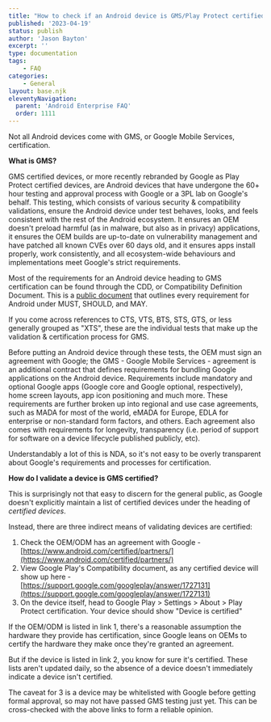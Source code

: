 ```yaml
---
title: "How to check if an Android device is GMS/Play Protect certified?"
published: '2023-04-19'
status: publish
author: 'Jason Bayton'
excerpt: ''
type: documentation
tags: 
    - FAQ
categories:
    - General
layout: base.njk
eleventyNavigation:
  parent: 'Android Enterprise FAQ'
  order: 1111
--- 
```

Not all Android devices come with GMS, or Google Mobile Services, certification. 

**What is GMS?**

GMS certified devices, or more recently rebranded by Google as Play Protect certified devices, are Android devices that have undergone the 60+ hour testing and approval process with Google or a 3PL lab on Google's behalf. This testing, which consists of various security & compatibility validations, ensure the Android device under test behaves, looks, and feels consistent with the rest of the Android ecosystem. It ensures an OEM doesn't preload harmful (as in malware, but also as in privacy) applications, it ensures the OEM builds are up-to-date on vulnerability management and have patched all known CVEs over 60 days old, and it ensures apps install properly, work consistently, and all ecosystem-wide behaviours and implementations meet Google's strict requirements. 

Most of the requirements for an Android device heading to GMS certification can be found through the CDD, or Compatibility Definition Document. This is a [public document](https://source.android.com/docs/compatibility/cdd) that outlines every requirement for Android under MUST, SHOULD, and MAY. 

If you come across references to CTS, VTS, BTS, STS, GTS, or less generally grouped as "XTS", these are the individual tests that make up the validation & certification process for GMS.

Before putting an Android device through these tests, the OEM must sign an agreement with Google; the GMS - Google Mobile Services - agreement is an additional contract that defines requirements for bundling Google applications on the Android device. Requirements include mandatory and optional Google apps (Google core and Google optional, respectively), home screen layouts, app icon positioning and much more. These requirements are further broken up into regional and use case agreements, such as MADA for most of the world, eMADA for Europe, EDLA for enterprise or non-standard form factors, and others. Each agreement also comes with requirements for longevity, transparency (i.e. period of support for software on a device lifecycle published publicly, etc).

Understandably a lot of this is NDA, so it's not easy to be overly transparent about Google's requirements and processes for certification.

**How do I validate a device is GMS certified?**

This is surprisingly not that easy to discern for the general public, as Google doesn't explicitly maintain a list of certified devices under the heading of _certified devices_.

Instead, there are three indirect means of validating devices are certified:

1. Check the OEM/ODM has an agreement with Google - [https://www.android.com/certified/partners/](https://www.android.com/certified/partners/)
2. View Google Play's Compatibility document, as any certified device will show up here - [https://support.google.com/googleplay/answer/1727131](https://support.google.com/googleplay/answer/1727131)
3. On the device itself, head to Google Play > Settings > About > Play Protect certification. Your device should show "Device is certified"

If the OEM/ODM is listed in link 1, there's a reasonable assumption the hardware they provide has certification, since Google leans on OEMs to certify the hardware they make once they're granted an agreement.

But if the device is listed in link 2, you know for sure it's certified. These lists aren't updated daily, so the absence of a device doesn't immediately indicate a device isn't certified. 

The caveat for 3 is a device may be whitelisted with Google before getting formal approval, so may not have passed GMS testing just yet. This can be cross-checked with the above links to form a reliable opinion.